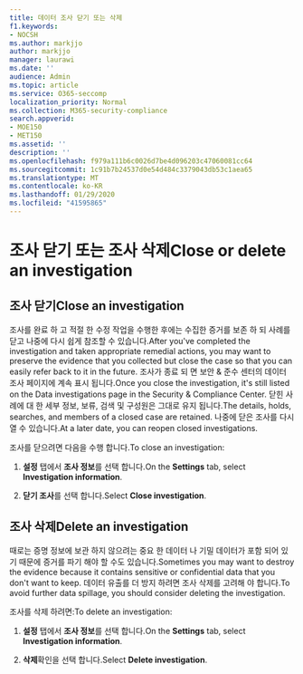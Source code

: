 ```yaml
---
title: 데이터 조사 닫기 또는 삭제
f1.keywords:
- NOCSH
ms.author: markjjo
author: markjjo
manager: laurawi
ms.date: ''
audience: Admin
ms.topic: article
ms.service: O365-seccomp
localization_priority: Normal
ms.collection: M365-security-compliance
search.appverid:
- MOE150
- MET150
ms.assetid: ''
description: ''
ms.openlocfilehash: f979a111b6c0026d7be4d096203c47060081cc64
ms.sourcegitcommit: 1c91b7b24537d0e54d484c3379043db53c1aea65
ms.translationtype: MT
ms.contentlocale: ko-KR
ms.lasthandoff: 01/29/2020
ms.locfileid: "41595865"
---
```

# <a name="close-or-delete-an-investigation"></a><span data-ttu-id="2b3d1-102">조사 닫기 또는 조사 삭제</span><span class="sxs-lookup"><span data-stu-id="2b3d1-102">Close or delete an investigation</span></span>

## <a name="close-an-investigation"></a><span data-ttu-id="2b3d1-103">조사 닫기</span><span class="sxs-lookup"><span data-stu-id="2b3d1-103">Close an investigation</span></span>

 <span data-ttu-id="2b3d1-104">조사를 완료 하 고 적절 한 수정 작업을 수행한 후에는 수집한 증거를 보존 하 되 사례를 닫고 나중에 다시 쉽게 참조할 수 있습니다.</span><span class="sxs-lookup"><span data-stu-id="2b3d1-104">After you've completed the investigation and taken appropriate remedial actions, you may want to preserve the evidence that you collected but close the case so that you can easily refer back to it in the future.</span></span> <span data-ttu-id="2b3d1-105">조사가 종료 되 면 보안 & 준수 센터의 데이터 조사 페이지에 계속 표시 됩니다.</span><span class="sxs-lookup"><span data-stu-id="2b3d1-105">Once you close the investigation, it's still listed on the Data investigations page in the Security & Compliance Center.</span></span> <span data-ttu-id="2b3d1-106">닫힌 사례에 대 한 세부 정보, 보류, 검색 및 구성원은 그대로 유지 됩니다.</span><span class="sxs-lookup"><span data-stu-id="2b3d1-106">The details, holds, searches, and members of a closed case are retained.</span></span> <span data-ttu-id="2b3d1-107">나중에 닫은 조사를 다시 열 수 있습니다.</span><span class="sxs-lookup"><span data-stu-id="2b3d1-107">At a later date, you can reopen closed investigations.</span></span>

<span data-ttu-id="2b3d1-108">조사를 닫으려면 다음을 수행 합니다.</span><span class="sxs-lookup"><span data-stu-id="2b3d1-108">To close an investigation:</span></span>

1. <span data-ttu-id="2b3d1-109">**설정** 탭에서 **조사 정보**를 선택 합니다.</span><span class="sxs-lookup"><span data-stu-id="2b3d1-109">On the **Settings** tab, select **Investigation information**.</span></span>

2. <span data-ttu-id="2b3d1-110">**닫기 조사**를 선택 합니다.</span><span class="sxs-lookup"><span data-stu-id="2b3d1-110">Select  **Close investigation**.</span></span> 


## <a name="delete-an-investigation"></a><span data-ttu-id="2b3d1-111">조사 삭제</span><span class="sxs-lookup"><span data-stu-id="2b3d1-111">Delete an investigation</span></span>

<span data-ttu-id="2b3d1-112">때로는 증명 정보에 보관 하지 않으려는 중요 한 데이터 나 기밀 데이터가 포함 되어 있기 때문에 증거를 파기 해야 할 수도 있습니다.</span><span class="sxs-lookup"><span data-stu-id="2b3d1-112">Sometimes you may want to destroy the evidence because it contains sensitive or confidential data that you don't want to keep.</span></span> <span data-ttu-id="2b3d1-113">데이터 유출를 더 방지 하려면 조사 삭제를 고려해 야 합니다.</span><span class="sxs-lookup"><span data-stu-id="2b3d1-113">To avoid further data spillage, you should consider deleting the investigation.</span></span>

<span data-ttu-id="2b3d1-114">조사를 삭제 하려면:</span><span class="sxs-lookup"><span data-stu-id="2b3d1-114">To delete an investigation:</span></span>

1. <span data-ttu-id="2b3d1-115">**설정** 탭에서 **조사 정보**를 선택 합니다.</span><span class="sxs-lookup"><span data-stu-id="2b3d1-115">On the **Settings** tab, select **Investigation information**.</span></span>

2. <span data-ttu-id="2b3d1-116">**삭제**확인을 선택 합니다.</span><span class="sxs-lookup"><span data-stu-id="2b3d1-116">Select **Delete investigation**.</span></span> 
